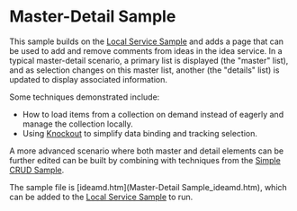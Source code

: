 # Master-Detail Sample

This sample builds on the [Local Service Sample](./Local%20Service%20Sample.md) and adds a page that can be used to add and remove comments from ideas in the idea service. In a typical master-detail scenario, a primary list is displayed (the "master" list), and as selection changes on this master list, another (the "details" list) is updated to display associated information.

Some techniques demonstrated include:

- How to load items from a collection on demand instead of eagerly and manage the collection locally.
- Using [Knockout](http://www.knockout.com/) to simplify data binding and tracking selection.

A more advanced scenario where both master and detail elements can be further edited can be built by combining with techniques from the [Simple CRUD Sample](./Simple%20CRUD%20Sample.md).

The sample file is [ideamd.htm](Master-Detail Sample_ideamd.htm), which can be added to the [Local Service Sample](./Local%20Service%20Sample.md) to run.
